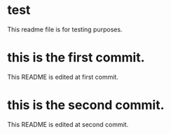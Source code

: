 # test

This readme file is for testing purposes.

# this is the first commit.

This README is edited at first commit.

# this is the second commit.

This README is edited at second commit.
